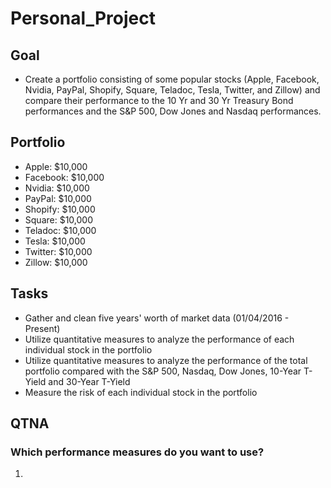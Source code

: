 # Personal_Project

## Goal
* Create a portfolio consisting of some popular stocks (Apple, Facebook, Nvidia, PayPal, Shopify, Square, Teladoc, Tesla, Twitter, and Zillow) and compare their performance to the 10 Yr and 30 Yr Treasury Bond performances and the S&P 500, Dow Jones and Nasdaq performances. 

## Portfolio
* Apple: $10,000
* Facebook: $10,000
* Nvidia: $10,000
* PayPal: $10,000
* Shopify: $10,000
* Square: $10,000
* Teladoc: $10,000
* Tesla: $10,000
* Twitter: $10,000
* Zillow: $10,000

## Tasks
* Gather and clean five years' worth of market data (01/04/2016 - Present)
* Utilize quantitative measures to analyze the performance of each individual stock in the portfolio
* Utilize quantitative measures to analyze the performance of the total portfolio compared with the S&P 500, Nasdaq, Dow Jones, 10-Year T-Yield and 30-Year T-Yield
* Measure the risk of each individual stock in the portfolio

## QTNA
### Which performance measures do you want to use?
1) 

